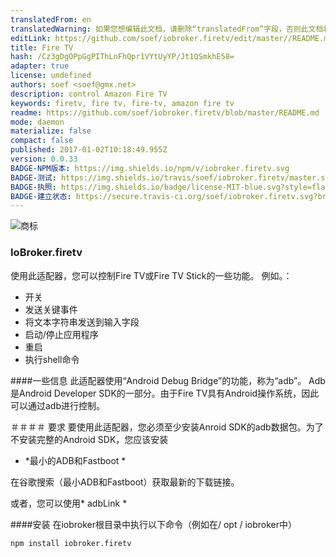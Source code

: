 ```yaml
---
translatedFrom: en
translatedWarning: 如果您想编辑此文档，请删除“translatedFrom”字段，否则此文档将再次自动翻译
editLink: https://github.com/soef/iobroker.firetv/edit/master//README.md
title: Fire TV
hash: /Cz3gDgOPpGgPIThLnFhQpr1VYtUyYP/Jt1QSmkhE58=
adapter: true
license: undefined
authors: soef <soef@gmx.net>
description: control Amazon Fire TV
keywords: firetv, fire tv, fire-tv, amazon fire tv
readme: https://github.com/soef/iobroker.firetv/blob/master/README.md
mode: daemon
materialize: false
compact: false
published: 2017-01-02T10:18:49.955Z
version: 0.0.33
BADGE-NPM版本: https://img.shields.io/npm/v/iobroker.firetv.svg
BADGE-测试: https://img.shields.io/travis/soef/iobroker.firetv/master.svg
BADGE-执照: https://img.shields.io/badge/license-MIT-blue.svg?style=flat
BADGE-建立状态: https://secure.travis-ci.org/soef/iobroker.firetv.svg?branch=master
---
```

![商标](zh-cn/adapterref/iobroker.firetv/../../../en/adapterref/iobroker.firetv/admin/firetv.png)


### IoBroker.firetv
<!--
[![NPM版]（https://badge.fury.io/js/iobroker.firetv.svg）](https://www.npmjs.com/package/iobroker.firetv)
-->

使用此适配器，您可以控制Fire TV或Fire TV Stick的一些功能。
例如。：

- 开关
 - 发送关键事件
 - 将文本字符串发送到输入字段
 - 启动/停止应用程序
- 重启
 - 执行shell命令

####一些信息
此适配器使用“Android Debug Bridge”的功能，称为“adb”。 Adb是Android Developer SDK的一部分。由于Fire TV具有Android操作系统，因此可以通过adb进行控制。

＃＃＃＃ 要求
要使用此适配器，您必须至少安装Anroid SDK的adb数据包。为了不安装完整的Android SDK，您应该安装

 -  *最小的ADB和Fastboot *

在谷歌搜索（最小ADB和Fastboot）获取最新的下载链接。

或者，您可以使用* adbLink *

####安装
在iobroker根目录中执行以下命令（例如在/ opt / iobroker中）

```
npm install iobroker.firetv
```